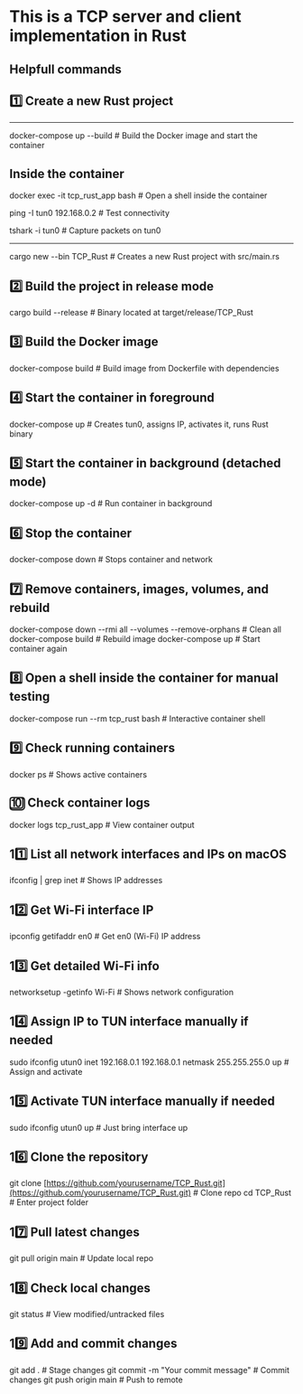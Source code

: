 # This is a TCP server and client implementation in Rust

## Helpfull commands

## 1️⃣ Create a new Rust project

---------------------------------------------------------------------------------------------------------------------------------------------

docker-compose up --build # Build the Docker image and start the container

## Inside the container

docker exec -it tcp_rust_app bash # Open a shell inside the container

ping -I tun0 192.168.0.2 # Test connectivity

tshark -i tun0 # Capture packets on tun0

---------------------------------------------------------------------------------------------------------------------------------------------

cargo new --bin TCP_Rust  # Creates a new Rust project with src/main.rs

## 2️⃣ Build the project in release mode

cargo build --release  # Binary located at target/release/TCP_Rust

## 3️⃣ Build the Docker image

docker-compose build  # Build image from Dockerfile with dependencies

## 4️⃣ Start the container in foreground

docker-compose up  # Creates tun0, assigns IP, activates it, runs Rust binary

## 5️⃣ Start the container in background (detached mode)

docker-compose up -d  # Run container in background

## 6️⃣ Stop the container

docker-compose down  # Stops container and network

## 7️⃣ Remove containers, images, volumes, and rebuild

docker-compose down --rmi all --volumes --remove-orphans  # Clean all
docker-compose build  # Rebuild image
docker-compose up  # Start container again

## 8️⃣ Open a shell inside the container for manual testing

docker-compose run --rm tcp_rust bash  # Interactive container shell

## 9️⃣ Check running containers

docker ps  # Shows active containers

## 🔟 Check container logs

docker logs tcp_rust_app  # View container output

## 11️⃣ List all network interfaces and IPs on macOS

ifconfig | grep inet  # Shows IP addresses

## 12️⃣ Get Wi-Fi interface IP

ipconfig getifaddr en0  # Get en0 (Wi-Fi) IP address

## 13️⃣ Get detailed Wi-Fi info

networksetup -getinfo Wi-Fi  # Shows network configuration

## 14️⃣ Assign IP to TUN interface manually if needed

sudo ifconfig utun0 inet 192.168.0.1 192.168.0.1 netmask 255.255.255.0 up  # Assign and activate

## 15️⃣ Activate TUN interface manually if needed

sudo ifconfig utun0 up  # Just bring interface up

## 16️⃣ Clone the repository

git clone [https://github.com/yourusername/TCP_Rust.git](https://github.com/yourusername/TCP_Rust.git)  # Clone repo
cd TCP_Rust  # Enter project folder

## 17️⃣ Pull latest changes

git pull origin main  # Update local repo

## 18️⃣ Check local changes

git status  # View modified/untracked files

## 19️⃣ Add and commit changes

git add .  # Stage changes
git commit -m "Your commit message"  # Commit changes
git push origin main  # Push to remote
